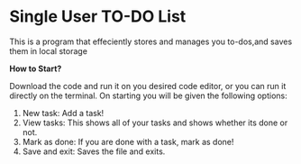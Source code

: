 # Single User TO-DO List
This is a program that effeciently stores and manages you to-dos,and saves them in local storage


**How to Start?**

Download the code and run it on you desired code editor, or you can run it directly on the terminal. On starting you will be given the following options:
1. New task: Add a task!
2. View tasks: This shows all of your tasks and shows whether its done or not.
3. Mark as done: If you are done with a task, mark as done!
4. Save and exit: Saves the file and exits.
